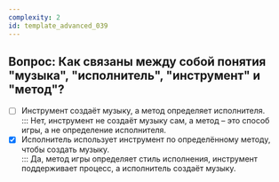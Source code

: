 ```yaml
---
complexity: 2
id: template_advanced_039
---
```

## Вопрос: Как связаны между собой понятия "музыка", "исполнитель", "инструмент" и "метод"?

- [ ] Инструмент создаёт музыку, а метод определяет исполнителя.  
  ::: Нет, инструмент не создаёт музыку сам, а метод – это способ игры, а не определение исполнителя.  
- [x] Исполнитель использует инструмент по определённому методу, чтобы создать музыку.  
  ::: Да, метод игры определяет стиль исполнения, инструмент поддерживает процесс, а исполнитель создаёт музыку.